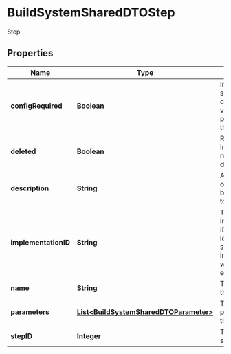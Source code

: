 

# BuildSystemSharedDTOStep

Step

## Properties

| Name | Type | Description | Notes |
|------------ | ------------- | ------------- | -------------|
|**configRequired** | **Boolean** | Indicates if the step requires configuration values to be provided by the build agent |  |
|**deleted** | **Boolean** | Read Only.  Indicates if the record is deleted. |  [optional] |
|**description** | **String** | A description of the step to be presented to a user |  [optional] |
|**implementationID** | **String** | The implementation ID used to lookup the step implementation when it is executed |  |
|**name** | **String** | The name of the step |  |
|**parameters** | [**List&lt;BuildSystemSharedDTOParameter&gt;**](BuildSystemSharedDTOParameter.md) | The parameters for this step |  [optional] [readonly] |
|**stepID** | **Integer** | The ID of the step |  [optional] |



